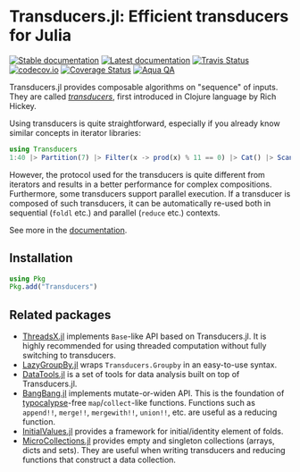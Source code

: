 # Transducers.jl: Efficient transducers for Julia

[![Stable documentation][docs-stable-img]][docs-stable-url]
[![Latest documentation][docs-dev-img]][docs-dev-url]
[![Travis Status][travis-img]][travis-url]
[![codecov.io][codecov-img]][codecov-url]
[![Coverage Status][coveralls-img]][coveralls-url]
[![Aqua QA](https://img.shields.io/badge/Aqua.jl-%F0%9F%8C%A2-aqua.svg)](https://github.com/tkf/Aqua.jl)

Transducers.jl provides composable algorithms on "sequence" of inputs.
They are called _[transducers]_, first introduced in Clojure language
by Rich Hickey.

[transducers]: https://clojure.org/reference/transducers

Using transducers is quite straightforward, especially if you already
know similar concepts in iterator libraries:

```julia
using Transducers
1:40 |> Partition(7) |> Filter(x -> prod(x) % 11 == 0) |> Cat() |> Scan(+) |> sum
```

However, the protocol used for the transducers is quite different from
iterators and results in a better performance for complex
compositions.  Furthermore, some transducers support parallel
execution.  If a transducer is composed of such transducers, it can be
automatically re-used both in sequential (`foldl` etc.) and parallel
(`reduce` etc.) contexts.

See more in the [documentation](https://juliafolds.github.io/Transducers.jl/dev).

## Installation

```julia
using Pkg
Pkg.add("Transducers")
```

## Related packages

* [ThreadsX.jl](https://github.com/tkf/ThreadsX.jl) implements
  `Base`-like API based on Transducers.jl.  It is highly recommended
  for using threaded computation without fully switching to
  transducers.
* [LazyGroupBy.jl](https://github.com/JuliaFolds/LazyGroupBy.jl) wraps
  `Transducers.Groupby` in an easy-to-use syntax.
* [DataTools.jl](https://github.com/JuliaFolds/DataTools.jl) is a set
  of tools for data analysis built on top of Transducers.jl.
* [BangBang.jl](https://github.com/JuliaFolds/BangBang.jl) implements
  mutate-or-widen API.  This is the foundation of
  [typocalypse](https://discourse.julialang.org/search?q=typocalypse)-free
  `map`/`collect`-like functions.  Functions such as `append!!`,
  `merge!!`, `mergewith!!`, `union!!`, etc. are useful as a reducing
  function.
* [InitialValues.jl](https://github.com/JuliaFolds/InitialValues.jl)
  provides a framework for initial/identity element of folds.
* [MicroCollections.jl](https://github.com/JuliaFolds/MicroCollections.jl)
  provides empty and singleton collections (arrays, dicts and sets).
  They are useful when writing transducers and reducing functions that
  construct a data collection.

[docs-stable-img]: https://img.shields.io/badge/docs-stable-blue.svg
[docs-stable-url]: https://juliafolds.github.io/Transducers.jl/stable
[docs-dev-img]: https://img.shields.io/badge/docs-dev-blue.svg
[docs-dev-url]: https://juliafolds.github.io/Transducers.jl/dev
[travis-img]: https://travis-ci.com/JuliaFolds/Transducers.jl.svg?branch=master
[travis-url]: https://travis-ci.com/JuliaFolds/Transducers.jl
[codecov-img]: http://codecov.io/github/JuliaFolds/Transducers.jl/coverage.svg?branch=master
[codecov-url]: http://codecov.io/github/JuliaFolds/Transducers.jl?branch=master
[coveralls-img]: https://coveralls.io/repos/JuliaFolds/Transducers.jl/badge.svg?branch=master&service=github
[coveralls-url]: https://coveralls.io/github/JuliaFolds/Transducers.jl?branch=master
